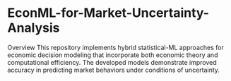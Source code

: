 # EconML-for-Market-Uncertainty-Analysis
Overview This repository implements hybrid statistical-ML approaches for economic decision modeling that incorporate both economic theory and computational efficiency. The developed models demonstrate improved accuracy in predicting market behaviors under conditions of uncertainty.
